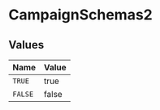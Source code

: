 # CampaignSchemas2


## Values

| Name    | Value   |
| ------- | ------- |
| `TRUE`  | true    |
| `FALSE` | false   |